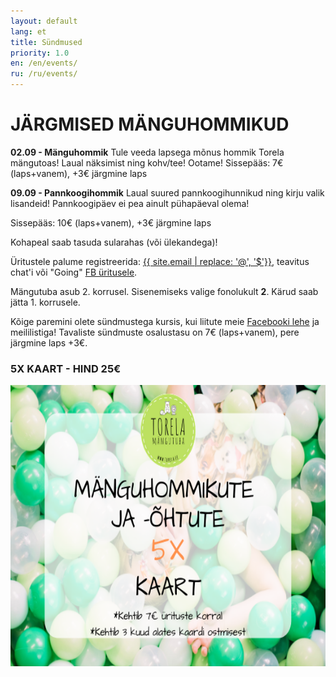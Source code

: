 ```yaml
---
layout: default
lang: et
title: Sündmused
priority: 1.0
en: /en/events/
ru: /ru/events/
---
```

# JÄRGMISED MÄNGUHOMMIKUD


**02.09 - Mänguhommik**
Tule veeda lapsega mõnus hommik Torela mängutoas! Laual näksimist ning kohv/tee!
Ootame!
Sissepääs: 7€ (laps+vanem), +3€ järgmine laps


**09.09 - Pannkoogihommik**
Laual suured pannkoogihunnikud ning kirju valik lisandeid! 
Pannkoogipäev ei pea ainult pühapäeval olema! 

Sissepääs: 10€ (laps+vanem), +3€ järgmine laps




Kohapeal saab tasuda sularahas (või ülekandega)!

Üritustele palume registreerida: [{{ site.email | replace: '@', '$'}}](mailto), teavitus chat'i või "Going" [FB üritusele](https://www.facebook.com/pg/Torelamangutuba/events/).

Mängutuba asub 2. korrusel. Sisenemiseks valige fonolukult **2**. Kärud saab jätta 1. korrusele.
 
Kõige paremini olete sündmustega kursis, kui liitute meie [Facebooki lehe](https://www.facebook.com/Torelamangutuba/events/) ja meililistiga! 
Tavaliste sündmuste osalustasu on 7€ (laps+vanem), pere järgmine laps +3€. 


### 5X KAART - HIND 25€


<img alt="5xkaart" src="5x-kaart.png" height="450">





